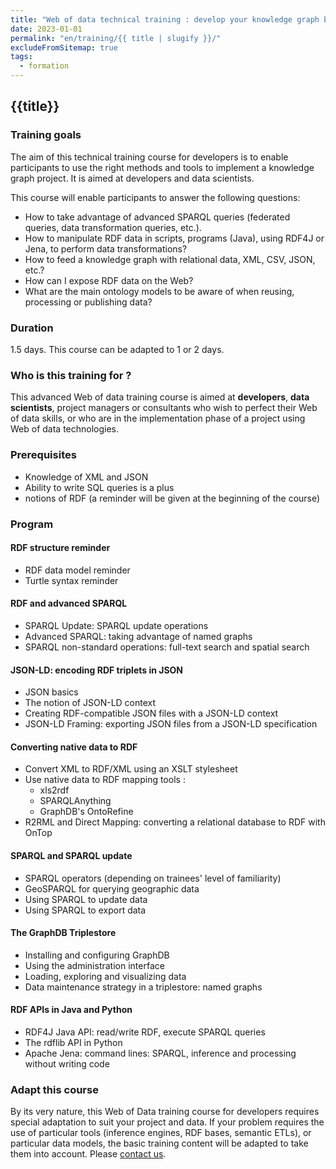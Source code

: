 ```yaml
---
title: "Web of data technical training : develop your knowledge graph based system"
date: 2023-01-01
permalink: "en/training/{{ title | slugify }}/"
excludeFromSitemap: true
tags:
  - formation
---
```


## {{title}}

### Training goals

The aim of this technical training course for developers is to enable participants to use the right methods and tools to implement a knowledge graph project. It is aimed at developers and data scientists.

This course will enable participants to answer the following questions:

- How to take advantage of advanced SPARQL queries (federated queries, data transformation queries, etc.).
- How to manipulate RDF data in scripts, programs (Java), using RDF4J or Jena, to perform data transformations?
- How to feed a knowledge graph with relational data, XML, CSV, JSON, etc.?
- How can I expose RDF data on the Web?
- What are the main ontology models to be aware of when reusing, processing or publishing data?

### Duration

1.5 days. This course can be adapted to 1 or 2 days.

### Who is this training for ?

This advanced Web of data training course is aimed at **developers**, **data scientists**, project managers or consultants who wish to perfect their Web of data skills, or who are in the implementation phase of a project using Web of data technologies.

### Prerequisites

- Knowledge of XML and JSON
- Ability to write SQL queries is a plus
- notions of RDF (a reminder will be given at the beginning of the course)

### Program

#### RDF structure reminder

- RDF data model reminder
- Turtle syntax reminder

#### RDF and advanced SPARQL
  - SPARQL Update: SPARQL update operations
  - Advanced SPARQL: taking advantage of named graphs
  - SPARQL non-standard operations: full-text search and spatial search

#### JSON-LD: encoding RDF triplets in JSON
  - JSON basics
  - The notion of JSON-LD context
  - Creating RDF-compatible JSON files with a JSON-LD context
  - JSON-LD Framing: exporting JSON files from a JSON-LD specification

#### Converting native data to RDF
  - Convert XML to RDF/XML using an XSLT stylesheet
  - Use native data to RDF mapping tools :
    - xls2rdf
    - SPARQLAnything
    - GraphDB's OntoRefine
  - R2RML and Direct Mapping: converting a relational database to RDF with OnTop

#### SPARQL and SPARQL update
  - SPARQL operators (depending on trainees' level of familiarity)
  - GeoSPARQL for querying geographic data
  - Using SPARQL to update data
  - Using SPARQL to export data

#### The GraphDB Triplestore
  - Installing and configuring GraphDB
  - Using the administration interface
  - Loading, exploring and visualizing data
  - Data maintenance strategy in a triplestore: named graphs

#### RDF APIs in Java and Python
  - RDF4J Java API: read/write RDF, execute SPARQL queries
  - The rdflib API in Python
  - Apache Jena: command lines: SPARQL, inference and processing without writing code

### Adapt this course

By its very nature, this Web of Data training course for developers requires special adaptation to suit your project and data. If your problem requires the use of particular tools (inference engines, RDF bases, semantic ETLs), or particular data models, the basic training content will be adapted to take them into account. Please [contact us](https://www.sparna.fr/en/contact/).